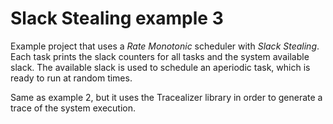 # Slack Stealing example 3
Example project that uses a *Rate Monotonic* scheduler with *Slack Stealing*. Each task prints the slack counters for all tasks and the system available slack. The available slack is used to schedule an aperiodic task, which is ready to run at random times.

Same as example 2, but it uses the Tracealizer library in order to generate a trace of the system execution.
